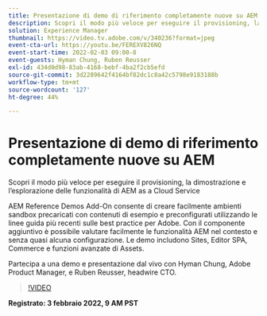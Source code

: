 ```yaml
---
title: Presentazione di demo di riferimento completamente nuove su AEM
description: Scopri il modo più veloce per eseguire il provisioning, la demo e l’esplorazione delle funzioni dell’AEM as a Cloud Service con il componente aggiuntivo Demo di riferimento.
solution: Experience Manager
thumbnail: https://video.tv.adobe.com/v/340236?format=jpeg
event-cta-url: https://youtu.be/FEREXV826NQ
event-start-time: 2022-02-03 09:00-8
event-guests: Hyman Chung, Ruben Reusser
exl-id: 434d0d98-83ab-4168-bebf-4ba2f2cb5efd
source-git-commit: 3d2289642f4164bf82dc1c8a42c5798e9183188b
workflow-type: tm+mt
source-wordcount: '127'
ht-degree: 44%

---
```


# Presentazione di demo di riferimento completamente nuove su AEM

Scopri il modo più veloce per eseguire il provisioning, la dimostrazione e l’esplorazione delle funzionalità di AEM as a Cloud Service

AEM Reference Demos Add-On consente di creare facilmente ambienti sandbox precaricati con contenuti di esempio e preconfigurati utilizzando le linee guida più recenti sulle best practice per Adobe. Con il componente aggiuntivo è possibile valutare facilmente le funzionalità AEM nel contesto e senza quasi alcuna configurazione. Le demo includono Sites, Editor SPA, Commerce e funzioni avanzate di Assets.

Partecipa a una demo e presentazione dal vivo con Hyman Chung, Adobe Product Manager, e Ruben Reusser, headwire CTO.

>[!VIDEO](https://video.tv.adobe.com/v/340236/?quality=12&learn=on)

**Registrato: 3 febbraio 2022, 9 AM PST**
